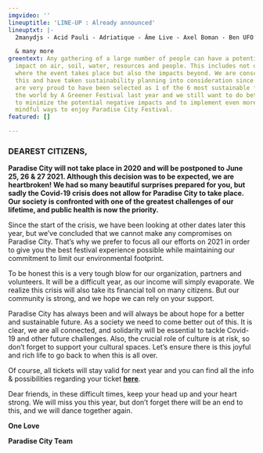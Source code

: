 ```yaml
---
imgvideo: ''
lineuptitle: 'LINE-UP : Already announced'
lineuptxt: |-
  2manydjs - Acid Pauli - Adriatique - Âme Live - Axel Boman - Ben UFO - Ceephax Acid Crew Live - Charlotte Adigéry - Courtesy - Dan Shake - Edward - Hunee - Innellea Live - Jaguar Jaguar - Kalabrese & Rumpelorchester - Kerri Chandler - KiNK Live - Kruder & Dorfmeister - Leafar Legov Live - Levon Vincent - Lola Haro - Map.ache Live - Max Cooper Live - Mézigue - Move D - Mr. G Live - Nico Morano - Or:la - Ry X & Frank Wiedemann present Howling - Trikk - Vril Live

  & many more
greentext: Any gathering of a large number of people can have a potential negative
  impact on air, soil, water, resources and people. This includes not only the location
  where the event takes place but also the impacts beyond. We are conscious about
  this and have taken sustainability planning into consideration since day one. We
  are very proud to have been selected as 1 of the 6 most sustainable festivals in
  the world by A Greener Festival last year and we still want to do better. We promise
  to minimize the potential negative impacts and to implement even more ecologically
  mindful ways to enjoy Paradise City Festival.
featured: []

---
```

### DEAREST CITIZENS,

**Paradise City will not take place in 2020 and will be postponed to June 25, 26 & 27 2021. Although this decision was to be expected, we are heartbroken! We had so many beautiful surprises prepared for you, but sadly the Covid-19 crisis does not allow for Paradise City to take place. Our society is confronted with one of the greatest challenges of our lifetime, and public health is now the priority.**

Since the start of the crisis, we have been looking at other dates later this year, but we’ve concluded that we cannot make any compromises on Paradise City. That’s why we prefer to focus all our efforts on 2021 in order to give you the best festival experience possible while maintaining our commitment to limit our environmental footprint.

To be honest this is a very tough blow for our organization, partners and volunteers. It will be a difficult year, as our income will simply evaporate. We realize this crisis will also take its financial toll on many citizens. But our community is strong, and we hope we can rely on your support.

Paradise City has always been and will always be about hope for a better and sustainable future. As a society we need to come better out of this. It is clear, we are all connected, and solidarity will be essential to tackle Covid-19 and other future challenges. Also, the crucial role of culture is at risk, so don’t forget to support your cultural spaces. Let’s ensure there is this joyful and rich life to go back to when this is all over.

Of course, all tickets will stay valid for next year and you can find all the info & possibilities regarding your ticket [**here**](https://paradisecity.be/covid-19-update/).

Dear friends, in these difficult times, keep your head up and your heart strong. We will miss you this year, but don’t forget there will be an end to this, and we will dance together again.

**One Love**

**Paradise City Team**